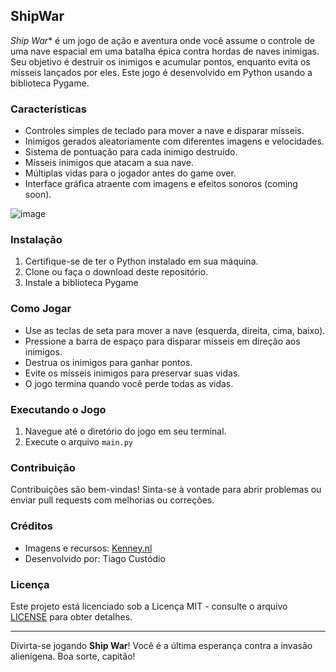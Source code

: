 ## ShipWar

*Ship War** é um jogo de ação e aventura onde você assume o controle de uma nave espacial em uma batalha épica contra hordas de naves inimigas. Seu objetivo é destruir os inimigos e acumular pontos, enquanto evita os mísseis lançados por eles. Este jogo é desenvolvido em Python usando a biblioteca Pygame.

### Características

- Controles simples de teclado para mover a nave e disparar mísseis.
- Inimigos gerados aleatoriamente com diferentes imagens e velocidades.
- Sistema de pontuação para cada inimigo destruído.
- Mísseis inimigos que atacam a sua nave.
- Múltiplas vidas para o jogador antes do game over.
- Interface gráfica atraente com imagens e efeitos sonoros (coming soon).
 

![image](https://github.com/tiago3186/ShipWar/assets/132753395/1c347d64-be6e-4b5d-b73a-9be10889432a)

### Instalação

1. Certifique-se de ter o Python instalado em sua máquina.
2. Clone ou faça o download deste repositório.
3. Instale a biblioteca Pygame

### Como Jogar

- Use as teclas de seta para mover a nave (esquerda, direita, cima, baixo).
- Pressione a barra de espaço para disparar mísseis em direção aos inimigos.
- Destrua os inimigos para ganhar pontos.
- Evite os mísseis inimigos para preservar suas vidas.
- O jogo termina quando você perde todas as vidas.

### Executando o Jogo

1. Navegue até o diretório do jogo em seu terminal.
2. Execute o arquivo `main.py`

### Contribuição

Contribuições são bem-vindas! Sinta-se à vontade para abrir problemas ou enviar pull requests com melhorias ou correções.

### Créditos

- Imagens e recursos: [Kenney.nl](https://kenney.nl/assets/space-shooter-redux)
- Desenvolvido por: Tiago Custódio

### Licença

Este projeto está licenciado sob a Licença MIT - consulte o arquivo [LICENSE](LICENSE) para obter detalhes.

---

Divirta-se jogando **Ship War**! Você é a última esperança contra a invasão alienígena. Boa sorte, capitão!
